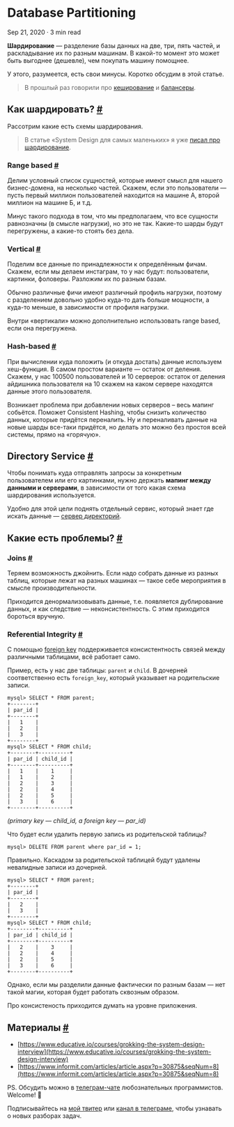 Database Partitioning
=====================

Sep 21, 2020 · 3 min read

**Шардирование** — разделение базы данных на две, три, пять частей, и раскладывание их по разным машинам. В какой-то момент это может быть выгоднее (дешевле), чем покупать машину помощнее.

У этого, разумеется, есть свои минусы. Коротко обсудим в этой статье.

> В прошлый раз говорили про [кеширование](/posts/cache) и [балансеры](/posts/load-balancers).

Как шардировать? [#](#как-шардировать)
--------------------------------------

Рассотрим какие есть схемы шардирования.

> В статье «System Design для самых маленьких» я уже [писал про шардирование](/posts/what-is-system-design/#%D1%88%D0%B0%D1%80%D0%B4%D0%B8%D1%80%D0%BE%D0%B2%D0%B0%D0%BD%D0%B8%D0%B5).

### Range based [#](#range-based)

Делим условный список сущностей, которые имеют смысл для нашего бизнес-домена, на несколько частей. Скажем, если это пользователи — пусть первый миллион пользователей находится на машине А, второй миллион на машине Б, и т.д.

Минус такого подхода в том, что мы предполагаем, что все сущности равнозначны (в смысле нагрузки), но это не так. Какие-то шарды будут перегружены, а какие-то стоять без дела.

### Vertical [#](#vertical)

Поделим все данные по принадлежности к определённым фичам. Скажем, если мы делаем инстаграм, то у нас будут: пользователи, картинки, фоловеры. Разложим их по разным базам.

Обычно различные фичи имеют различный профиль нагрузки, поэтому с разделением довольно удобно куда-то дать больше мощности, а куда-то меньше, в зависимости от профиля нагрузки.

Внутри «вертикали» можно дополнительно использовать range based, если она перегружена.

### Hash-based [#](#hash-based)

При вычислении куда положить (и откуда достать) данные используем хеш-функция. В самом простом варианте — остаток от деления. Скажем, у нас 100500 пользователей и 10 серверов: остаток от деления айдишника пользователя на 10 скажем на каком сервере находятся данные этого пользователя.

Возникает проблема при добавлении новых серверов – весь мапинг собьётся. Поможет Consistent Hashing, чтобы снизить количество данных, которые придётся переналить. Ну и переналивать данные на новые шарды все-таки придётся, но делать это можно без простоя всей системы, прямо на «горячую».

Directory Service [#](#directory-service)
-----------------------------------------

Чтобы понимать куда отправлять запросы за конкретным пользователем или его картинками, нужно держать **мапинг между данными и серверами**, в зависимости от того какая схема шардирования используется.

Удобно для этой цели поднять отдельный сервис, который знает где искать данные — [сервер директорий](https://en.wikipedia.org/wiki/Directory_service).

Какие есть проблемы? [#](#какие-есть-проблемы)
----------------------------------------------

### Joins [#](#joins)

Теряем возможность джойнить. Если надо собрать данные из разных таблиц, которые лежат на разных машинах — такое себе мероприятия в смысле производительности.

Приходится денормализовывать данные, т.е. появляется дублирование данных, и как следствие — неконсистентность. С этим приходится бороться вручную.

### Referential Integrity [#](#referential-integrity)

С помощью [foreign key](https://en.wikipedia.org/wiki/Foreign_key) поддерживается консистентность связей между различными таблицами, всё работает само.

Пример, есть у нас две таблицы: `parent` и `child`. В дочерней соответственно есть `foreign_key`, который указывает на родительские записи.

    mysql> SELECT * FROM parent;
    +--------+
    | par_id |
    +--------+
    |   1    |
    |   2    |
    |   3    |
    +--------+
    mysql> SELECT * FROM child;
    +--------+----------+
    | par_id | child_id |
    +--------+----------+
    |   1    |    1     |
    |   1    |    2     |
    |   2    |    3     |
    |   2    |    4     |
    |   2    |    5     |
    |   3    |    6     |
    +--------+----------+
    

_(primary key — child\_id, а foreign key — par\_id)_

Что будет если удалить первую запись из родительской таблицы?

    mysql> DELETE FROM parent where par_id = 1;
    

Правильно. Каскадом за родительской таблицей будут удалены невалидные записи из дочерней.

    mysql> SELECT * FROM parent;
    +--------+
    | par_id |
    +--------+
    |   2    |
    |   3    |
    +--------+
    mysql> SELECT * FROM child;
    +--------+----------+
    | par_id | child_id |
    +--------+----------+
    |   2    |    3     |
    |   2    |    4     |
    |   2    |    5     |
    |   3    |    6     |
    +--------+----------+
    

Однако, если мы разделили данные фактически по разным базам — нет такой магии, которая будет работать сквозным образом.

Про консистеность приходится думать на уровне приложения.

Материалы [#](#материалы)
-------------------------

*   [https://www.educative.io/courses/grokking-the-system-design-interview](https://www.educative.io/courses/grokking-the-system-design-interview)
*   [https://www.informit.com/articles/article.aspx?p=30875&seqNum=8](https://www.informit.com/articles/article.aspx?p=30875&seqNum=8)

PS. Обсудить можно в [телеграм-чате](https://t.me/ctci_chat_ru) любознательных программистов. Welcome! 🤗

Подписывайтесь на [мой твитер](https://twitter.com/vitkarpov) или [канал в телеграме](https://t.me/coding_interviews), чтобы узнавать о новых разборах задач.